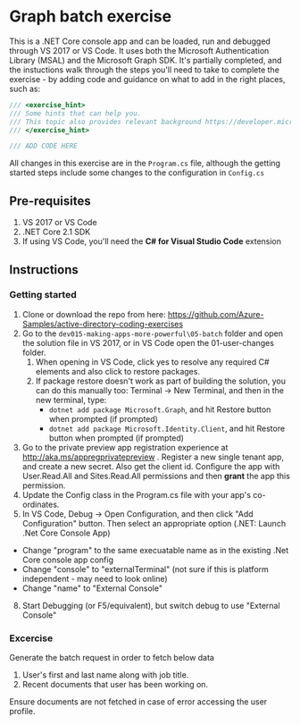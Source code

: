 # Graph batch exercise

This is a .NET Core console app and can be loaded, run and debugged through VS 2017 or VS Code.  It uses
both the Microsoft Authentication Library (MSAL) and the Microsoft Graph SDK.
It's partially completed, and the instuctions walk through the steps you'll need
to take to complete the exercise - by adding code and guidance on what to add in the right places, such as:

```C#
/// <exercise_hint>
/// Some hints that can help you.
/// This topic also provides relevant background https://developer.microsoft.com/en-us/graph/docs/concepts/delta_query_users
/// </exercise_hint>

/// ADD CODE HERE
```

All changes in this exercise are in the `Program.cs` file, although the getting started steps include some changes to the configuration in `Config.cs`

## Pre-requisites

1. VS 2017 or VS Code
2. .NET Core 2.1 SDK
3. If using VS Code, you'll need the **C# for Visual Studio Code** extension

## Instructions

### Getting started

1. Clone or download the repo from here: https://github.com/Azure-Samples/active-directory-coding-exercises
2. Go to the `dev015-making-apps-more-powerful\05-batch` folder and open the solution file in VS 2017, or in VS Code open the 01-user-changes folder.
    1. When opening in VS Code, click yes to resolve any required C# elements and also click to restore packages.
    2. If package restore doesn't work as part of building the solution, you can do this manually too: Terminal -> New Terminal, and then in the new terminal, type: 
        * `dotnet add package Microsoft.Graph`, and hit Restore button when prompted (if prompted)
        * `dotnet add package Microsoft.Identity.Client`, and hit Restore button when prompted (if prompted)
1. Go to the private preview app registration experience at http://aka.ms/appregprivatepreview . Register a new single tenant app, and create a new secret.  Also get the client id. Configure the app with User.Read.All and Sites.Read.All permissions and then **grant** the app this permission.
3. Update the Config class in the Program.cs file with your app's co-ordinates.
4. In VS Code, Debug -> Open Configuration, and then click "Add Configuration" button. Then select an appropriate option (.NET: Launch .Net Core Console App)
  * Change "program" to the same execuatable name as in the existing .Net Core console app config
  * Change "console" to "externalTerminal" (not sure if this is platform independent - may need to look online)
  * Change "name" to "External Console"
8. Start Debugging (or F5/equivalent), but switch debug to use "External Console"

### Excercise 

Generate the batch request in order to fetch below data

1. User's first and last name along with job title.
2. Recent documents that user has been working on.

Ensure documents are not fetched in case of error accessing the user profile.